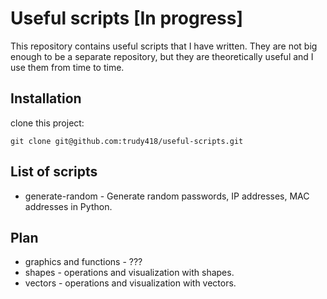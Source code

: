# Useful scripts [In progress]

This repository contains useful scripts that I have written. They are not big enough to be a 
separate repository, but they are theoretically useful and I use them from time to time.

## Installation

clone this project:

```
git clone git@github.com:trudy418/useful-scripts.git
```

## List of scripts

- generate-random - Generate random passwords, IP addresses, MAC addresses in Python.

## Plan

- graphics and functions - ???
- shapes - operations and visualization with shapes.
- vectors - operations and visualization with vectors.
